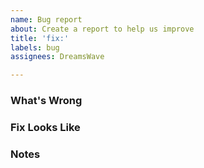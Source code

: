 ```yaml
---
name: Bug report
about: Create a report to help us improve
title: 'fix:'
labels: bug
assignees: DreamsWave

---
```


### What's Wrong

### Fix Looks Like

### Notes
